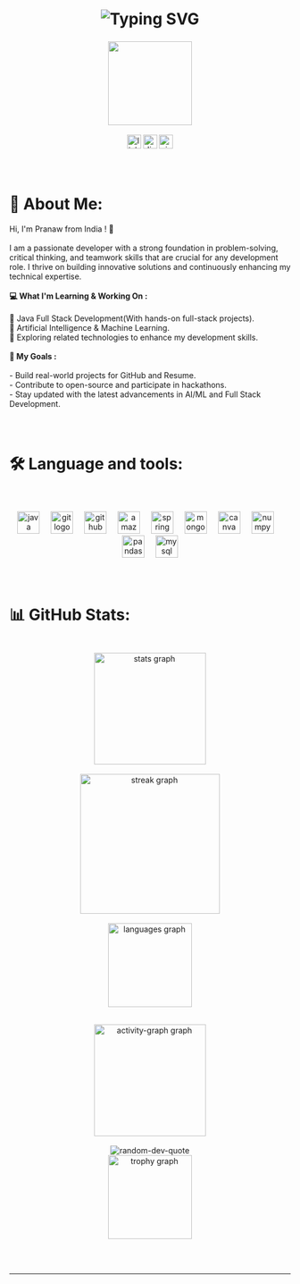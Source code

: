 <div align="center">
    <h1><img src="https://readme-typing-svg.herokuapp.com?font=Jetbrains+mono&size=40&duration=3000&color=33FF33&center=true&vCenter=true&width=435&lines=Hey..+I'm+Pranaw;This+is..;..my+Github+Profile.;" alt="Typing SVG"/></h1>
</div>

###


<div align="center">
  <img height="150" src="https://media.giphy.com/media/M9gbBd9nbDrOTu1Mqx/giphy.gif"/>
</div>
<br clear="both">

<div align="center">
  <img src="https://img.shields.io/static/v1?message=LinkedIn&logo=linkedin&label=&color=0077B5&logoColor=white&labelColor=&style=for-the-badge" height="25" alt="linkedin logo"  />
  <img src="https://img.shields.io/static/v1?message=Discord&logo=discord&label=&color=7289DA&logoColor=white&labelColor=&style=for-the-badge" height="25" alt="discord logo"  />
  <img src="https://img.shields.io/static/v1?message=Visual%20Studio%20Marketplace&logo=visualstudio&label=&color=e2165e&logoColor=white&labelColor=&style=for-the-badge" height="25" alt="visualstudio logo"  />
</div>

###

###
<br clear="both">


# 💫 About Me:
Hi, I'm Pranaw from India ! 👋  <br><br>I am a passionate developer with a strong foundation in problem-solving, critical thinking, and teamwork skills that are crucial for any development role. I thrive on building innovative solutions and continuously enhancing my technical expertise.  <br><br><b>💻 What I'm Learning & Working On :</b><br><br>🌟 Java Full Stack Development(With hands-on full-stack projects).  <br>🤖 Artificial Intelligence & Machine Learning.<br>🚀 Exploring related technologies to enhance my development skills.  <br><br><b>📌 My Goals :</b><br><br>- Build real-world projects for GitHub and Resume.  <br>- Contribute to open-source and participate in hackathons.<br>- Stay updated with the latest advancements in AI/ML and Full Stack Development.</p>

###
<br clear="both">

# 🛠 Language and tools:

###
<br clear="both">
<br clear="both">

<div align="center">
  <img src="https://cdn.jsdelivr.net/gh/devicons/devicon/icons/java/java-original.svg" height="40" alt="java logo"  />
  <img width="12" />
  <img src="https://cdn.jsdelivr.net/gh/devicons/devicon/icons/git/git-original.svg" height="40" alt="git logo"  />
  <img width="12" />
  <img src="https://cdn.jsdelivr.net/gh/devicons/devicon/icons/github/github-original.svg" height="40" alt="github logo"  />
  <img width="12" />
  <img src="https://cdn.jsdelivr.net/gh/devicons/devicon/icons/amazonwebservices/amazonwebservices-original-wordmark.svg" height="40" alt="amazonwebservices logo"  />
  <img width="12" />
  <img src="https://cdn.jsdelivr.net/gh/devicons/devicon/icons/spring/spring-original.svg" height="40" alt="spring logo"  />
  <img width="12" />
  <img src="https://cdn.jsdelivr.net/gh/devicons/devicon/icons/mongodb/mongodb-original.svg" height="40" alt="mongodb logo"  />
  <img width="12" />
  <img src="https://cdn.jsdelivr.net/gh/devicons/devicon/icons/canva/canva-original.svg" height="40" alt="canva logo"  />
  <img width="12" />
  <img src="https://cdn.jsdelivr.net/gh/devicons/devicon/icons/numpy/numpy-original.svg" height="40" alt="numpy logo"  />
  <img width="12" />
  <img src="https://cdn.jsdelivr.net/gh/devicons/devicon/icons/pandas/pandas-original.svg" height="40" alt="pandas logo"  />
  <img width="12" />
  <img src="https://cdn.jsdelivr.net/gh/devicons/devicon/icons/mysql/mysql-original.svg" height="40" alt="mysql logo"  />
</div>

###

<br clear="both">

# 📊 GitHub Stats:

###

<br clear="both">

<div align="center">
  <img src="https://github-readme-stats.vercel.app/api?username=Pranaw-dev&theme=aura_dark&hide_border=false&include_all_commits=true&count_private=true" height="200" alt="stats graph"><br/><br>
    <img src="https://nirzak-streak-stats.vercel.app/?user=Pranaw-dev&theme=aura_dark&hide_border=false" height="250" alt="streak graph"  /><br/><br>
  <img src="https://github-readme-stats.vercel.app/api/top-langs/?username=Pranaw-dev&theme=aura_dark&hide_border=false&include_all_commits=true&count_private=true&layout=compact" height="150" alt="languages graph"><br/><br>
    
  <img src="https://github-readme-activity-graph.vercel.app/graph?username=Pranaw-dev&theme=nightowl&custom_title=Contribution%20Graph" height="200" alt="activity-graph graph"><br/><br>
    <img src="https://quotes-github-readme.vercel.app/api?type=horizontal&theme=radical" alt="random-dev-quote"><br/>
    <img src="https://github-profile-trophy.vercel.app/?username=Pranaw-dev&theme=radical&no-frame=false&no-bg=false&margin-w=4" height="150" alt="trophy graph"><br/><br>
</div>
<br>
<hr>




